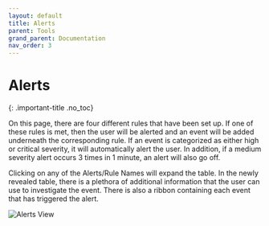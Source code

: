```yaml
---
layout: default
title: Alerts
parent: Tools
grand_parent: Documentation
nav_order: 3
---
```


# Alerts
{: .important-title .no_toc}

On this page, there are four different rules that have been set up. If one of these rules is met, then the user will be alerted and an event will be added underneath the corresponding rule. If an event is categorized as either high or critical severity, it will automatically alert the user. In addition, if a medium severity alert occurs 3 times in 1 minute, an alert will also go off. 

Clicking on any of the Alerts/Rule Names will expand the table. In the newly revealed table, there is a plethora of additional information that the user can use to investigate the event. There is also a ribbon containing each event that has triggered the alert.

![Alerts View](../assets/AlertsView.PNG)